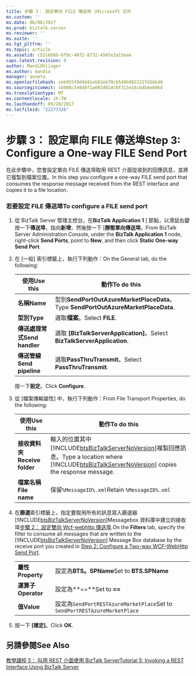 ```yaml
---
title: 步驟 3： 設定單向 FILE 傳送埠 |Microsoft 文件
ms.custom: ''
ms.date: 06/08/2017
ms.prod: biztalk-server
ms.reviewer: ''
ms.suite: ''
ms.tgt_pltfrm: ''
ms.topic: article
ms.assetid: c52c6b6b-6f9c-48f2-8732-450fe3a15eae
caps.latest.revision: 4
author: MandiOhlinger
ms.author: mandia
manager: anneta
ms.openlocfilehash: ceb055f0d4d41eb82eb79cb549b082212fd1bbd8
ms.sourcegitcommit: cb908c540d8f1a692d01dc8f313e16cb4b4e696d
ms.translationtype: MT
ms.contentlocale: zh-TW
ms.lasthandoff: 09/20/2017
ms.locfileid: "22277326"
---
```

# <a name="step-3-configure-a-one-way-file-send-port"></a><span data-ttu-id="c07d7-102">步驟 3： 設定單向 FILE 傳送埠</span><span class="sxs-lookup"><span data-stu-id="c07d7-102">Step 3: Configure a One-way FILE Send Port</span></span>
<span data-ttu-id="c07d7-103">在此步驟中，您會設定單向 FILE 傳送埠取用 REST 介面從收到的回應訊息，並將它複製到檔案位置。</span><span class="sxs-lookup"><span data-stu-id="c07d7-103">In this step you configure a one-way FILE send port that consumes the response message received from the REST interface and copies it to a file location.</span></span>  
  
### <a name="to-configure-a-file-send-port"></a><span data-ttu-id="c07d7-104">若要設定 FILE 傳送埠</span><span class="sxs-lookup"><span data-stu-id="c07d7-104">To configure a FILE send port</span></span>  
  
1.  <span data-ttu-id="c07d7-105">從 BizTalk Server 管理主控台，在**BizTalk Application 1** ] 節點，以滑鼠右鍵按一下**傳送埠**，指向**新增**，然後按一下 [**靜態單向傳送埠**。</span><span class="sxs-lookup"><span data-stu-id="c07d7-105">From BizTalk Server Administration Console, under the **BizTalk Application 1** node, right-click **Send Ports**, point to **New**, and then click **Static One-way Send Port**.</span></span>  
  
2.  <span data-ttu-id="c07d7-106">在 [一般] 索引標籤上，執行下列動作：</span><span class="sxs-lookup"><span data-stu-id="c07d7-106">On the General tab, do the following:</span></span>  
  
    |<span data-ttu-id="c07d7-107">使用</span><span class="sxs-lookup"><span data-stu-id="c07d7-107">Use this</span></span>|<span data-ttu-id="c07d7-108">動作</span><span class="sxs-lookup"><span data-stu-id="c07d7-108">To do this</span></span>|  
    |--------------|----------------|  
    |<span data-ttu-id="c07d7-109">**名稱**</span><span class="sxs-lookup"><span data-stu-id="c07d7-109">**Name**</span></span>|<span data-ttu-id="c07d7-110">型別**SendPortOutAzureMarketPlaceData**。</span><span class="sxs-lookup"><span data-stu-id="c07d7-110">Type **SendPortOutAzureMarketPlaceData**.</span></span>|  
    |<span data-ttu-id="c07d7-111">**型別**</span><span class="sxs-lookup"><span data-stu-id="c07d7-111">**Type**</span></span>|<span data-ttu-id="c07d7-112">選取**檔案**。</span><span class="sxs-lookup"><span data-stu-id="c07d7-112">Select **FILE**.</span></span>|  
    |<span data-ttu-id="c07d7-113">**傳送處理常式**</span><span class="sxs-lookup"><span data-stu-id="c07d7-113">**Send handler**</span></span>|<span data-ttu-id="c07d7-114">選取 **[BizTalkServerApplication]**。</span><span class="sxs-lookup"><span data-stu-id="c07d7-114">Select **BizTalkServerApplication**.</span></span>|  
    |<span data-ttu-id="c07d7-115">**傳送管線**</span><span class="sxs-lookup"><span data-stu-id="c07d7-115">**Send pipeline**</span></span>|<span data-ttu-id="c07d7-116">選取**PassThruTransmit**。</span><span class="sxs-lookup"><span data-stu-id="c07d7-116">Select **PassThruTransmit**.</span></span>|  
  
     <span data-ttu-id="c07d7-117">按一下**設定**。</span><span class="sxs-lookup"><span data-stu-id="c07d7-117">Click **Configure**.</span></span>  
  
3.  <span data-ttu-id="c07d7-118">從 [檔案傳輸屬性] 中，執行下列動作：</span><span class="sxs-lookup"><span data-stu-id="c07d7-118">From File Transport Properties, do the following:</span></span>  
  
    |<span data-ttu-id="c07d7-119">使用</span><span class="sxs-lookup"><span data-stu-id="c07d7-119">Use this</span></span>|<span data-ttu-id="c07d7-120">動作</span><span class="sxs-lookup"><span data-stu-id="c07d7-120">To do this</span></span>|  
    |--------------|----------------|  
    |<span data-ttu-id="c07d7-121">**接收資料夾**</span><span class="sxs-lookup"><span data-stu-id="c07d7-121">**Receive folder**</span></span>|<span data-ttu-id="c07d7-122">輸入的位置其中[!INCLUDE[btsBizTalkServerNoVersion](../includes/btsbiztalkservernoversion-md.md)]複製回應訊息。</span><span class="sxs-lookup"><span data-stu-id="c07d7-122">Type a location where [!INCLUDE[btsBizTalkServerNoVersion](../includes/btsbiztalkservernoversion-md.md)] copies the response message.</span></span>|  
    |<span data-ttu-id="c07d7-123">**檔案名稱**</span><span class="sxs-lookup"><span data-stu-id="c07d7-123">**File name**</span></span>|<span data-ttu-id="c07d7-124">保留`%MessageID%.xml`</span><span class="sxs-lookup"><span data-stu-id="c07d7-124">Retain `%MessageID%.xml`</span></span>|  
  
4.  <span data-ttu-id="c07d7-125">在**篩選**索引標籤上，指定要取用所有的訊息寫入篩選器[!INCLUDE[btsBizTalkServerNoVersion](../includes/btsbiztalkservernoversion-md.md)]Messagebox 資料庫中建立的接收埠[步驟 2： 設定雙向 Wcf-webhttp 傳送埠](../core/step-2-configure-a-two-way-wcf-webhttp-send-port.md).</span><span class="sxs-lookup"><span data-stu-id="c07d7-125">On the **Filters** tab, specify the filter to consume all messages that are written to the [!INCLUDE[btsBizTalkServerNoVersion](../includes/btsbiztalkservernoversion-md.md)] Message Box database by the receive port you created in [Step 2: Configure a Two-way WCF-WebHttp Send Port](../core/step-2-configure-a-two-way-wcf-webhttp-send-port.md).</span></span>  
  
    |||  
    |-|-|  
    |<span data-ttu-id="c07d7-126">**屬性**</span><span class="sxs-lookup"><span data-stu-id="c07d7-126">**Property**</span></span>|<span data-ttu-id="c07d7-127">設定為**BTS。SPName**</span><span class="sxs-lookup"><span data-stu-id="c07d7-127">Set to **BTS.SPName**</span></span>|  
    |<span data-ttu-id="c07d7-128">**運算子**</span><span class="sxs-lookup"><span data-stu-id="c07d7-128">**Operator**</span></span>|<span data-ttu-id="c07d7-129">設定為**==**</span><span class="sxs-lookup"><span data-stu-id="c07d7-129">Set to **==**</span></span>|  
    |<span data-ttu-id="c07d7-130">**值**</span><span class="sxs-lookup"><span data-stu-id="c07d7-130">**Value**</span></span>|<span data-ttu-id="c07d7-131">設定為`SendPortRESTAzureMarketPlace`</span><span class="sxs-lookup"><span data-stu-id="c07d7-131">Set to `SendPortRESTAzureMarketPlace`</span></span>|  
  
5.  <span data-ttu-id="c07d7-132">按一下 **[確定]**。</span><span class="sxs-lookup"><span data-stu-id="c07d7-132">Click **OK**.</span></span>  
  
## <a name="see-also"></a><span data-ttu-id="c07d7-133">另請參閱</span><span class="sxs-lookup"><span data-stu-id="c07d7-133">See Also</span></span>  
 [<span data-ttu-id="c07d7-134">教學課程 5： 叫用 REST 介面使用 BizTalk Server</span><span class="sxs-lookup"><span data-stu-id="c07d7-134">Tutorial 5: Invoking a REST Interface Using BizTalk Server</span></span>](../core/tutorial-5-invoking-a-rest-interface-using-biztalk-server.md)
